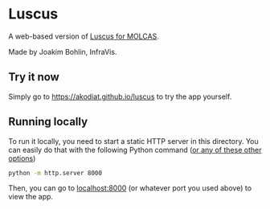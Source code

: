 # Luscus
A web-based version of [Luscus for MOLCAS](https://sourceforge.net/projects/luscus/).

Made by Joakim Bohlin, InfraVis.

## Try it now
Simply go to https://akodiat.github.io/luscus to try the app yourself.

## Running locally
To run it locally, you need to start a static HTTP server in this directory. You can easily do that with the following Python command ([or any of these other options](https://gist.github.com/willurd/5720255))

```sh
python -m http.server 8000
```

Then, you can go to [localhost:8000](HTTP:/localhost:8000) (or whatever port you used above) to view the app.
